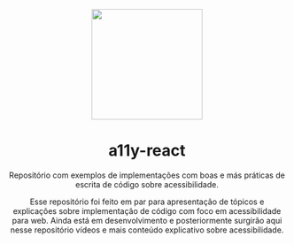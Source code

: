 <div align="center">
<img width="200px" src="https://i.giphy.com/media/zoQgAiCIJem7eqRXb2/giphy.webp" />

# a11y-react
Repositório com exemplos de implementações com boas e más práticas de escrita de código sobre acessibilidade.

Esse repositório foi feito em par para apresentação de tópicos e explicações sobre implementação de código com foco em acessibilidade para web. Ainda está em desenvolvimento e posteriormente surgirão aqui nesse repositório vídeos e mais conteúdo explicativo sobre acessibilidade.


</div>
